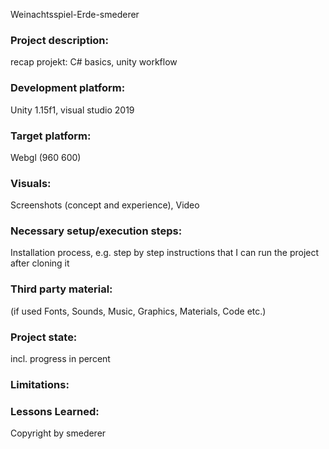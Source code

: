 Weinachtsspiel-Erde-smederer

### Project description: 
recap projekt: C# basics, unity workflow 

### Development platform: 
Unity 1.15f1, visual studio 2019

### Target platform: 
Webgl (960 600)

### Visuals: 
Screenshots (concept and experience), Video

### Necessary setup/execution steps: 
Installation process, e.g. step by step instructions that I can run the project after cloning it

### Third party material: 
(if used Fonts, Sounds, Music, Graphics, Materials, Code etc.)

### Project state: 
incl. progress in percent

### Limitations: 

### Lessons Learned: 

Copyright by smederer
